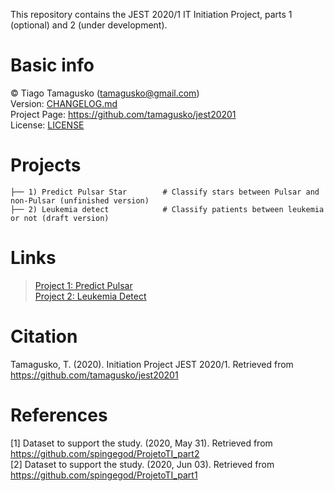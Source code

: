 This repository contains the JEST 2020/1 IT Initiation Project, parts 1 (optional) and 2 (under development).

# Basic info
© Tiago Tamagusko (tamagusko@gmail.com)  
Version: [CHANGELOG.md](/CHANGELOG.md)  
Project Page: <a href="https://github.com/tamagusko/jest20201">https://github.com/tamagusko/jest20201</a>  
License: [LICENSE](/LICENSE)

# Projects
    
    ├── 1) Predict Pulsar Star        # Classify stars between Pulsar and non-Pulsar (unfinished version)  
    ├── 2) Leukemia detect            # Classify patients between leukemia or not (draft version)  

# Links
    
> [Project 1: Predict Pulsar](/predictPulsar.ipynb)  
> [Project 2: Leukemia Detect](/leukemiaDetect.ipynb)

# Citation
Tamagusko, T. (2020). Initiation Project JEST 2020/1. Retrieved from https://github.com/tamagusko/jest20201  

# References
[1] Dataset to support the study. (2020, May 31). Retrieved from https://github.com/spingegod/ProjetoTI_part2  
[2] Dataset to support the study. (2020, Jun 03). Retrieved from https://github.com/spingegod/ProjetoTI_part1
